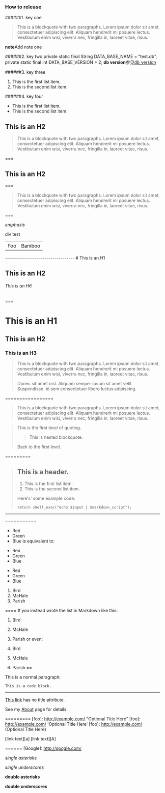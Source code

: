 ### How to release ###
######1. key one
> This is a blockquote with two paragraphs. Lorem ipsum dolor sit amet,
> consectetuer adipiscing elit. Aliquam hendrerit mi posuere lectus.
> Vestibulum enim wisi, viverra nec, fringilla in, laoreet vitae, risus.

**note**Add note one

######2. key two
private static final String DATA_BASE_NAME = "test.db";
private static final int DATA_BASE_VERSION = 2;
**db version**参见[db_version](../VERSION.md)

######3. key three
1. This is the first list item.
2. This is the second list item.

######4. key four
* This is the first list item.
* This is the second list item.

## This is an H2 ##
> This is a blockquote with two paragraphs. Lorem ipsum dolor sit amet,
consectetuer adipiscing elit. Aliquam hendrerit mi posuere lectus.
Vestibulum enim wisi, viverra nec, fringilla in, laoreet vitae, risus.

===
## This is an H2 ##

===
> This is a blockquote with two paragraphs. Lorem ipsum dolor sit amet,
consectetuer adipiscing elit. Aliquam hendrerit mi posuere lectus.
Vestibulum enim wisi, viverra nec, fringilla in, laoreet vitae, risus.

===


*emphasis*
<div>div test</div>
<table>
    <tr>
	<td>Foo</td>
	<td>Bamboo</td>
    </tr>
</table>
-----------------------------------
# This is an H1

## This is an H2

###### This is an H6
===
# This is an H1 #

## This is an H2 ##

### This is an H3 ######
> This is a blockquote with two paragraphs. Lorem ipsum dolor sit amet,
> consectetuer adipiscing elit. Aliquam hendrerit mi posuere lectus.
> Vestibulum enim wisi, viverra nec, fringilla in, laoreet vitae, risus.
> 
> Donec sit amet nisl. Aliquam semper ipsum sit amet velit. Suspendisse. 
> id sem consectetuer libero luctus adipiscing.

=================
> This is a blockquote with two paragraphs. Lorem ipsum dolor sit amet,
consectetuer adipiscing elit. Aliquam hendrerit mi posuere lectus.
Vestibulum enim wisi, viverra nec, fringilla in, laoreet vitae, risus.

> This is the first level of quoting.
>
> > This is nested blockquote.
>
> Back to the first level.


=========
> ## This is a header.
> 
> 1.   This is the first list item.
> 2.   This is the second list item.
> 
> Here's' some example code:
> 
>     return shell_exec("echo $input | $markdown_script");

-------------------

===========
*   Red
*   Green
*   Blue
is equivalent to:

+   Red
+   Green
+   Blue
-   Red
-   Green
-   Blue
1.  Bird
2.  McHale
3.  Parish

====
If you instead wrote the list in Markdown like this:

1.  Bird
1.  McHale
1.  Parish
or even:

3. Bird
1. McHale
8. Parish
==
<p>This is a normal paragraph:</p>

<pre><code>This is a code block.
</code></pre>
----
[This link](http://example.net/) has no title attribute.

See my [About](/about/) page for details.   

=========
[foo]: http://example.com/  "Optional Title Here"
[foo]: http://example.com/  'Optional Title Here'
[foo]: http://example.com/  (Optional Title Here)

[link text][a]
[link text][A]


======
[Google]: http://google.com/

[1]: http://google.com/        "Google"
[2]: http://search.yahoo.com/  "Yahoo Search"
[3]: http://search.msn.com/    "MSN Search"

*single asterisks*

_single underscores_

**double asterisks**

__double underscores__
















